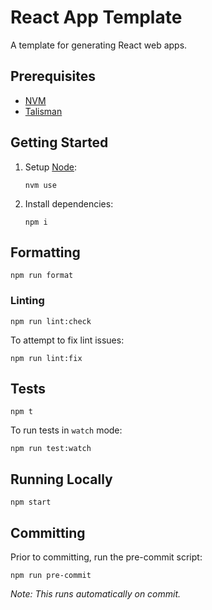 # React App Template

A template for generating React web apps.

## Prerequisites

- [NVM](https://github.com/nvm-sh/nvm#installing-and-updating)
- [Talisman](https://thoughtworks.github.io/talisman/docs/installation/global-hook/)

## Getting Started

1. Setup [Node](https://nodejs.org/en):

   ```shell
   nvm use
   ```

2. Install dependencies:

   ```shell
   npm i
   ```

## Formatting

```shell
npm run format
```

### Linting

```shell
npm run lint:check
```

To attempt to fix lint issues:

```shell
npm run lint:fix
```

## Tests

```shell
npm t
```

To run tests in `watch` mode:

```shell
npm run test:watch
```

## Running Locally

```shell
npm start
```

## Committing

Prior to committing, run the pre-commit script:

```shell
npm run pre-commit
```

_Note: This runs automatically on commit._
